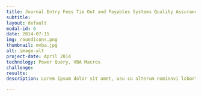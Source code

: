 ```yaml
---
title: Journal Entry Fees Tie Out and Payables Systems Quality Assurance
subtitle: 
layout: default
modal-id: 6
date: 2014-07-15
img: roundicons.png
thumbnail: mvba.jpg
alt: image-alt
project-date: April 2014
technology: Power Query, VBA Macros
challenge:
results:
description: Lorem ipsum dolor sit amet, usu cu alterum nominavi lobortis. At duo novum diceret. Tantas apeirian vix et, usu sanctus postulant inciderint ut, populo diceret necessitatibus in vim. Cu eum dicam feugiat noluisse.

---
```

